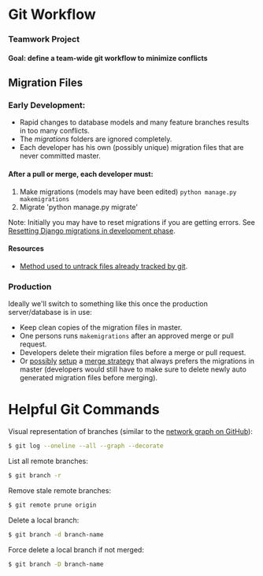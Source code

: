# Git Workflow
### Teamwork Project

#### Goal: define a team-wide git workflow to minimize conflicts


## Migration Files

### Early Development:
- Rapid changes to database models and many feature branches results in too many conflicts.
- The _migrations_ folders are ignored completely.
- Each developer has his own (possibly unique) migration files that are never committed master.

#### After a pull or merge, each developer must:
1. Make migrations (models may have been edited)
    `python manage.py makemigrations`
2. Migrate
    'python manage.py migrate'

Note: Initially you may have to reset migrations if you are getting errors. 
See [Resetting Django migrations in development phase](https://www.techiediaries.com/how-to-reset-migrations-in-django-17-18-19-and-110/).

#### Resources
- [Method used to untrack files already tracked by git](http://stackoverflow.com/a/1139797).

### Production
Ideally we'll switch to something like this once the production server/database is in use:
- Keep clean copies of the migration files in master.
- One persons runs `makemigrations` after an approved merge or pull request.
- Developers delete their migration files before a merge or pull request.
- Or [possibly](http://stackoverflow.com/questions/28035119/should-i-be-adding-the-django-migration-files-in-the-gitignore-file) [setup](http://stackoverflow.com/questions/22367353/git-merge-with-ignored-migrations-files) a [merge strategy](https://git-scm.com/book/en/v2/Customizing-Git-Git-Attributes#Merge-Strategies) that always prefers the migrations in master (developers would still have to make sure to delete newly auto generated migration files before merging).





# Helpful Git Commands

Visual representation of branches (similar to the [network graph on GitHub](https://github.com/andgates/teamwork-project/network)):
```bash
$ git log --oneline --all --graph --decorate
```

List all remote branches:
```bash
$ git branch -r
```

Remove stale remote branches:
```bash
$ git remote prune origin
```

Delete a local branch:
```bash
$ git branch -d branch-name
```

Force delete a local branch if not merged:
```bash
$ git branch -D branch-name
```
